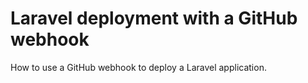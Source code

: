 # Laravel deployment with a GitHub webhook

How to use a GitHub webhook to deploy a Laravel application. 
